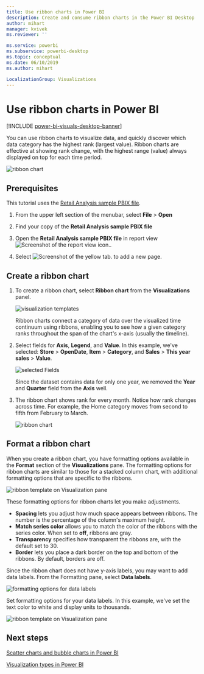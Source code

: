 ```yaml
---
title: Use ribbon charts in Power BI
description: Create and consume ribbon charts in the Power BI Desktop
author: mihart
manager: kvivek
ms.reviewer: ''

ms.service: powerbi
ms.subservice: powerbi-desktop
ms.topic: conceptual
ms.date: 06/10/2019
ms.author: mihart

LocalizationGroup: Visualizations
---
```

# Use ribbon charts in Power BI

[!INCLUDE [power-bi-visuals-desktop-banner](../includes/power-bi-visuals-desktop-banner.md)]

You can use ribbon charts to visualize data, and quickly discover which data category has the highest rank (largest value). Ribbon charts are effective at showing rank change, with the highest range (value) always displayed on top for each time period. 

![ribbon chart](media/desktop-ribbon-charts/ribbon-charts-01.png)

## Prerequisites

This tutorial uses the [Retail Analysis sample PBIX file](http://download.microsoft.com/download/9/6/D/96DDC2FF-2568-491D-AAFA-AFDD6F763AE3/Retail%20Analysis%20Sample%20PBIX.pbix).

1. From the upper left section of the menubar, select **File** > **Open**
   
2. Find your copy of the **Retail Analysis sample PBIX file**

1. Open the **Retail Analysis sample PBIX file** in report view ![Screenshot of the report view icon.](media/power-bi-visualization-kpi/power-bi-report-view.png).

1. Select ![Screenshot of the yellow tab.](media/power-bi-visualization-kpi/power-bi-yellow-tab.png) to add a new page.

## Create a ribbon chart

1. To create a ribbon chart, select **Ribbon chart** from the **Visualizations** panel.

    ![visualization templates](media/desktop-ribbon-charts/power-bi-template.png)

    Ribbon charts connect a category of data over the visualized time continuum using ribbons, enabling you to see how a given category ranks throughout the span of the chart's x-axis (usually the timeline).

2. Select fields for **Axis**, **Legend**, and **Value**.  In this example, we've selected: **Store** > **OpenDate**, **Item** > **Category**, and **Sales** > **This year sales** > **Value**.  

    ![selected Fields](media/desktop-ribbon-charts/power-bi-ribbon-values.png)

    Since the dataset contains data for only one year, we removed the **Year** and **Quarter** field from the **Axis** well.

3. The ribbon chart shows rank for every month. Notice how rank changes across time. For example, the Home category moves from second to fifth from February to March.

    ![ribbon chart](media/desktop-ribbon-charts/power-bi-ribbon.png)

## Format a ribbon chart
When you create a ribbon chart, you have formatting options available in the **Format** section of the **Visualizations** pane. The formatting options for ribbon charts are similar to those for a stacked column chart, with additional formatting options that are specific to the ribbons.

![ribbon template on Visualization pane](media/desktop-ribbon-charts/power-bi-format-ribbon.png)

These formatting options for ribbon charts let you make adjustments.

* **Spacing** lets you adjust how much space appears between ribbons. The number is the percentage of the column's maximum height.
* **Match series color** allows you to match the color of the ribbons with the series color. When set to **off**, ribbons are gray.
* **Transparency** specifies how transparent the ribbons are, with the default set to 30.
* **Border** lets you place a dark border on the top and bottom of the ribbons. By default, borders are off.

Since the ribbon chart does not have y-axis labels, you may want to add data labels. From the Formatting pane, select **Data labels**. 

![formatting options for data labels](media/desktop-ribbon-charts/power-bi-labels.png)

Set formatting options for your data labels. In this example, we've set the text color to white and display units to thousands.

![ribbon template on Visualization pane](media/desktop-ribbon-charts/power-bi-data-labels.png)

## Next steps

[Scatter charts and bubble charts in Power BI](power-bi-visualization-scatter.md)

[Visualization types in Power BI](power-bi-visualization-types-for-reports-and-q-and-a.md)
